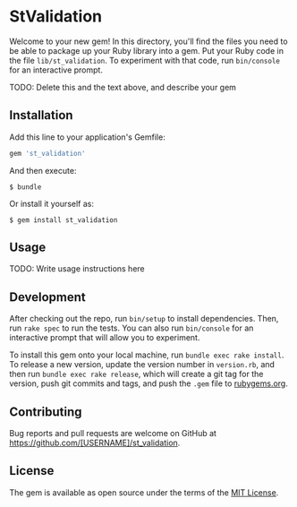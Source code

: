 # StValidation

Welcome to your new gem! In this directory, you'll find the files you need to be able to package up your Ruby library into a gem. Put your Ruby code in the file `lib/st_validation`. To experiment with that code, run `bin/console` for an interactive prompt.

TODO: Delete this and the text above, and describe your gem

## Installation

Add this line to your application's Gemfile:

```ruby
gem 'st_validation'
```

And then execute:

    $ bundle

Or install it yourself as:

    $ gem install st_validation

## Usage

TODO: Write usage instructions here

## Development

After checking out the repo, run `bin/setup` to install dependencies. Then, run `rake spec` to run the tests. You can also run `bin/console` for an interactive prompt that will allow you to experiment.

To install this gem onto your local machine, run `bundle exec rake install`. To release a new version, update the version number in `version.rb`, and then run `bundle exec rake release`, which will create a git tag for the version, push git commits and tags, and push the `.gem` file to [rubygems.org](https://rubygems.org).

## Contributing

Bug reports and pull requests are welcome on GitHub at https://github.com/[USERNAME]/st_validation.

## License

The gem is available as open source under the terms of the [MIT License](https://opensource.org/licenses/MIT).
